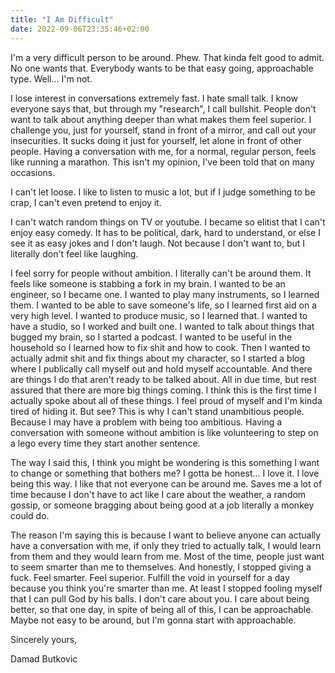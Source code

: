 ```yaml
---
title: "I Am Difficult"
date: 2022-09-06T23:35:46+02:00
---
```


I'm a very difficult person to be around. Phew. That kinda felt good to admit. No one wants that. Everybody wants to be that easy going, approachable type. Well... I'm not.

I lose interest in conversations extremely fast. I hate small talk. I know everyone says that, but through my "research", I call bullshit. People don't want to talk about anything deeper than what makes them feel superior. I challenge you, just for yourself, stand in front of a mirror, and call out your insecurities. It sucks doing it just for yourself, let alone in front of other people. Having a conversation with me, for a normal, regular person, feels like running a marathon. This isn't my opinion, I've been told that on many occasions.

I can't let loose. I like to listen to music a lot, but if I judge something to be crap, I can't even pretend to enjoy it.

I can't watch random things on TV or youtube. I became so elitist that I can't enjoy easy comedy. It has to be political, dark, hard to understand, or else I see it as easy jokes and I don't laugh. Not because I don't want to, but I literally don't feel like laughing.

I feel sorry for people without ambition. I literally can't be around them. It feels like someone is stabbing a fork in my brain. I wanted to be an engineer, so I became one. I wanted to play many instruments, so I learned them. I wanted to be able to save someone's life, so I learned first aid on a very high level. I wanted to produce music, so I learned that. I wanted to have a studio, so I worked and built one. I wanted to talk about things that bugged my brain, so I started a podcast. I wanted to be useful in the household so I learned how to fix shit and how to cook. Then I wanted to actually admit shit and fix things about my character, so I started a blog where I publically call myself out and hold myself accountable. And there are things I do that aren't ready to be talked about. All in due time, but rest assured that there are more big things coming. I think this is the first time I actually spoke about all of these things. I feel proud of myself and I'm kinda tired of hiding it. But see? This is why I can't stand unambitious people. Because I may have a problem with being too ambitious. Having a conversation with someone without ambition is like volunteering to step on a lego every time they start another sentence.

The way I said this, I think you might be wondering is this something I want to change or something that bothers me? I gotta be honest... I love it. I love being this way. I like that not everyone can be around me. Saves me a lot of time because I don't have to act like I care about the weather, a random gossip, or someone bragging about being good at a job literally a monkey could do.

The reason I'm saying this is because I want to believe anyone can actually have a conversation with me, if only they tried to actually talk, I would learn from them and they would learn from me. Most of the time, people just want to seem smarter than me to themselves. And honestly, I stopped giving a fuck. Feel smarter. Feel superior. Fulfill the void in yourself for a day because you think you're smarter than me. At least I stopped fooling myself that I can pull God by his balls. I don't care about you. I care about being better, so that one day, in spite of being all of this, I can be approachable. Maybe not easy to be around, but I'm gonna start with approachable.

Sincerely yours,

Damad Butkovic

